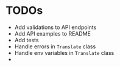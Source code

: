 # TODOs
- Add validations to API endpoints
- Add API examples to README
- Add tests
- Handle errors in `Translate` class
- Handle env variables in `Translate` class
- 